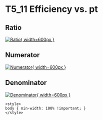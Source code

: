 # T5_11 Efficiency vs. pt

## Ratio

[![Ratio](../mtv/var/T5_11_eff_pt.png){ width=600px }](../mtv/var/T5_11_eff_pt.pdf)

## Numerator

[![Numerator](../mtv/num/T5_11_eff_pt_num.png){ width=600px }](../mtv/num/T5_11_eff_pt_num.pdf)

## Denominator

[![Denominator](../mtv/den/T5_11_eff_pt_den.png){ width=600px }](../mtv/den/T5_11_eff_pt_den.pdf)


``` {=html}
<style>
body { min-width: 100% !important; }
</style>
```
